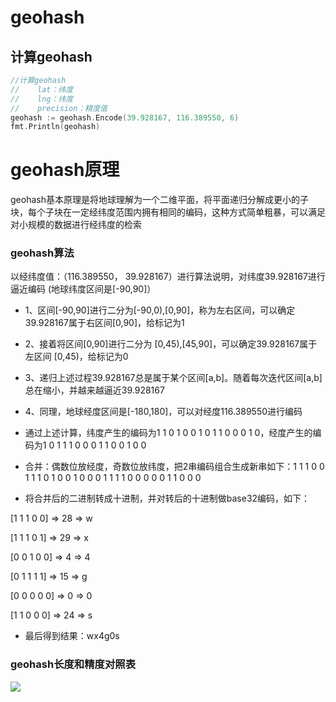 # geohash

## 计算geohash
```go
//计算geohash
//    lat：纬度
//    lng：纬度
//    precision：精度值
geohash := geohash.Encode(39.928167, 116.389550, 6)
fmt.Println(geohash)
```

# geohash原理

geohash基本原理是将地球理解为一个二维平面，将平面递归分解成更小的子块，每个子块在一定经纬度范围内拥有相同的编码，这种方式简单粗暴，可以满足对小规模的数据进行经纬度的检索

### geohash算法

以经纬度值：（116.389550， 39.928167）进行算法说明，对纬度39.928167进行逼近编码 (地球纬度区间是[-90,90]）

- 1、区间[-90,90]进行二分为[-90,0),[0,90]，称为左右区间，可以确定39.928167属于右区间[0,90]，给标记为1
- 2、接着将区间[0,90]进行二分为 [0,45),[45,90]，可以确定39.928167属于左区间 [0,45)，给标记为0
- 3、递归上述过程39.928167总是属于某个区间[a,b]。随着每次迭代区间[a,b]总在缩小，并越来越逼近39.928167
- 4、同理，地球经度区间是[-180,180]，可以对经度116.389550进行编码

- 通过上述计算，纬度产生的编码为1 1 0 1 0 0 1 0 1 1 0 0 0 1 0，经度产生的编码为1 0 1 1 1 0 0 0 1 1 0 0 1 0 0
- 合并：偶数位放经度，奇数位放纬度，把2串编码组合生成新串如下：1 1 1 0 0 1 1 1 0 1 0 0 1 0 0 0 1 1 1 1 0 0 0 0 0 1 1 0 0 0
- 将合并后的二进制转成十进制，并对转后的十进制做base32编码，如下：
    
[1 1 1 0 0] => 28 => w

[1 1 1 0 1] => 29 => x

[0 0 1 0 0] => 4 => 4

[0 1 1 1 1] => 15 => g

[0 0 0 0 0] => 0 => 0

[1 1 0 0 0] => 24 => s

- 最后得到结果：wx4g0s

### geohash长度和精度对照表

<img src="https://raw.githubusercontent.com/go-pay/gopher/main/geohash/table.jpg"/>